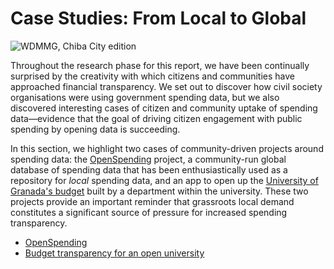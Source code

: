 # Case Studies: From Local to Global

![WDMMG, Chiba City edition](qBuiQiK.png)

Throughout the research phase for this report, we have been continually surprised by the creativity with which citizens and communities have approached financial transparency. We set out to discover how civil society organisations were using government spending data, but we also discovered interesting cases of citizen and community uptake of spending data—evidence that the goal of driving citizen engagement with public spending by opening data is succeeding.

In this section, we highlight two cases of community-driven projects around spending data: the [OpenSpending](./openspending/) project, a community-run global database of spending data that has been enthusiastically used as a repository for *local* spending data, and an app to open up the [University of Granada's budget](./opening-university) built by a department within the university. These two projects provide an important reminder that grassroots local demand constitutes a significant source of pressure for increased spending transparency.


* [OpenSpending](./openspending/)
* [Budget transparency for an open university](./opening-university/)



